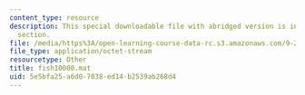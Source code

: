 ```yaml
---
content_type: resource
description: This special downloadable file with abridged version is in the assignment
  section.
file: /media/https%3A/open-learning-course-data-rc.s3.amazonaws.com/9-29j-introduction-to-computational-neuroscience-spring-2004/5e5bfa25a6d07038ed14b2539ab268d4_fish10000.mat
file_type: application/octet-stream
resourcetype: Other
title: fish10000.mat
uid: 5e5bfa25-a6d0-7038-ed14-b2539ab268d4
---
```

